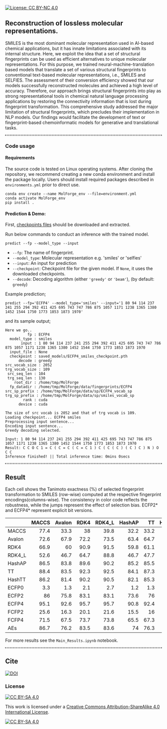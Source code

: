 [![License: CC BY-NC 4.0](https://img.shields.io/badge/License-CC_BY--NC_4.0-lightgrey.svg)](https://creativecommons.org/licenses/by-nc/4.0/)

## Reconstruction of lossless molecular representations.
SMILES is the most dominant molecular representation used in AI-based chemical applications, but it has innate limitations associated with its internal structure.
Here, we exploit the idea that a set of structural fingerprints can be used as efficient alternatives to unique molecular representations.
For this purpose, we trained neural-machine-translation based models that translate a set of various structural fingerprints to conventional text-based molecular representations, i.e., SMILES and SELFIES. 
The assessment of their conversion efficiency showed that our models successfully reconstructed molecules and achieved a high level of accuracy. 
Therefore, our approach brings structural fingerprints into play as strong representational tools in chemical natural language processing applications by restoring the connectivity information that is lost during fingerprint transformation.
This comprehensive study addressed the major limitation of structural fingerprints, which precludes their implementation in NLP models.
Our findings would facilitate the development of text or fingerprint-based chemoinformatic models for generative and translational tasks.

<hr style="background: transparent; border: 0.2px dashed;"/>

### Code usage

#### Requirements
The source code is tested on Linux operating systems. After cloning the repository, we recommend creating a new conda environment and install the package locally. Users should install required packages described in `environments.yml` prior to direct use.

   ```shell
   conda env create --name MolForge_env --file=environment.yml
   conda activate MolForge_env
   pip install .
   ```
   
#### Prediction & Demo:

First, [checkpoints files](https://drive.google.com/uc?id=1qD8JicIwjyxKKLYahKtbBzKhnUq0JBKx) should be downloaded and extracted.
  
Run below commands to conduct an inference with the trained model.

   ```shell
   predict --fp --model_type --input
   ```
   - `--fp`: The name of fingerprint.
   - `--model_type`: Molecular representation e.g. 'smiles' or 'selfies'
   - `--input`: An input for prediction
   - `--checkpoint`: Checkpoint file for the given model. If `None`, it uses the downloaded checkpoints.  
   - `--decode`: Decoding algorithm (either `'greedy'` or `'beam'`), (by default: `greedy`)
 

Example prediction;
```shell
predict --fp='ECFP4' --model_type='smiles' --input='1 80 94 114 237 241 255 294 392 411 425 695 743 747 786 875 1057 1171 1238 1365 1380 1452 1544 1750 1773 1853 1873 1970'
```
and its sample output;

   ```shell
Here we go..
             fp : ECFP4
     model_type : smiles
          input : 1 80 94 114 237 241 255 294 392 411 425 695 743 747 786 875 1057 1171 1238 1365 1380 1452 1544 1750 1773 1853 1873 1970
     input_file : None
     checkpoint : saved_models/ECFP4_smiles_checkpoint.pth
         decode : greedy
 src_vocab_size : 2052
 trg_vocab_size : 109
    src_seq_len : 104
    trg_seq_len : 130
       root_dir : /home/tmp/MolForge
     fp_datadir : /home/tmp/MolForge/data/fingerprints/ECFP4
  src_sp_prefix : /home/tmp/MolForge/data/sp/ECFP4_vocab_sp
  trg_sp_prefix : /home/tmp/MolForge/data/sp/smiles_vocab_sp
           rank : cuda
         device : cuda

The size of src vocab is 2052 and that of trg vocab is 109.
Loading checkpoint... ECFP4 smiles
Preprocessing input sentence...
Encoding input sentence...
Greedy decoding selected.

Input: 1 80 94 114 237 241 255 294 392 411 425 695 743 747 786 875 1057 1171 1238 1365 1380 1452 1544 1750 1773 1853 1873 1970
Result: C C O C 1 = C ( C = C ( C = C 1 ) C ( C ( C ) ( C ) C ) N ) O C C
Inference finished! || Total inference time: 0mins 0secs

   ```

   
<hr style="background: transparent; border: 0.5px dashed;"/>

## Result
Each cell shows the Tanimoto exactness (%) of selected fingerprint transformation to SMILES (row-wise) computed at the respective fingerprint encodings(columns-wise). The consistency in color code reflects the robustness, while the jumps represent the effect of selection bias. ECFP2* and ECFP4* represent explicit bit versions.

|        |   MACCS |   Avalon |   RDK4 |   RDK4_L |   HashAP |   TT |   HashTT |   ECFP0 |   ECFP2 |   ECFP4 |   FCFP2 |   FCFP4 |   AEs |   ECFP2* |   ECFP4* |
|:-------|--------:|---------:|-------:|-----------:|---------:|-----:|---------:|--------:|--------:|--------:|--------:|--------:|------:|---------:|---------:|
| MACCS  |    77.4 |     33.3 |   38   |     39.8 |     32.2 | 33.2 |     33.2 |    52.2 |    34.7 |    32.5 |    48.6 |    33.5 |  34.7 |     37   |     33.3 |
| Avalon |    72.6 |     67.9 |   72.2 |     73.5 |     63.4 | 64.7 |     64.7 |    69.5 |    65.6 |    63.6 |    68.9 |    64.7 |  65.6 |     68.5 |     64.6 |
| RDK4   |    66.9 |     60   |   90.9 |     91.5 |     59.8 | 61.1 |     61.1 |    62.5 |    60.2 |    58.3 |    62.3 |    59.6 |  60.2 |     64.3 |     59.6 |
| RDK4_L |    52.6 |     46.7 |   64.7 |     88.8 |     46.7 | 47.7 |     47.7 |    49.1 |    46.9 |    45.5 |    48.8 |    46.5 |  46.9 |     49.3 |     46.2 |
| HashAP |    86.5 |     83.8 |   89.6 |     90.2 |     85.2 | 85.5 |     85.5 |    84.3 |    83.1 |    82.5 |    84   |    82.8 |  83.1 |     86.1 |     84.1 |
| TT     |    88.4 |     83.5 |   92.3 |     92.5 |     84.1 | 87.3 |     87.3 |    85.8 |    85.2 |    82.3 |    85.7 |    83.8 |  85.2 |     91.4 |     84.2 |
| HashTT |    86.2 |     81.4 |   90.2 |     90.5 |     82.1 | 85.3 |     85.5 |    83.9 |    83.3 |    80.4 |    83.8 |    81.8 |  83.3 |     89.2 |     82.2 |
| ECFP0  |     3.3 |      1.3 |    2.1 |      2.7 |      1.2 |  1.3 |      1.3 |     4   |     1.4 |     1.2 |     2.9 |     1.3 |   1.4 |      1.8 |      1.4 |
| ECFP2  |    86   |     75.8 |   83.1 |     83.1 |     73.6 | 76   |     76   |    84.7 |    82.7 |    74.4 |    84.5 |    76.5 |  82.7 |     96.2 |     76   |
| ECFP4  |    95.1 |     92.6 |   95.7 |     95.7 |     90.8 | 92.4 |     92.4 |    93.5 |    93.1 |    92.1 |    93.3 |    92.4 |  93.1 |     96.6 |     94.8 |
| FCFP2  |    25.6 |     16.3 |   20.1 |     21.6 |     15.5 | 16   |     16   |    28.6 |    16.9 |    15.7 |    38.7 |    20.4 |  16.9 |     19.6 |     16.1 |
| FCFP4  |    71.5 |     67.5 |   73.7 |     73.8 |     65.5 | 67.3 |     67.3 |    69.2 |    68.5 |    66.3 |    87.6 |    86.7 |  68.5 |     74.4 |     68.1 |
| AEs    |    86.7 |     76.2 |   83.5 |     83.6 |     74   | 76.3 |     76.3 |    85.3 |    83.5 |    74.7 |    85.2 |    76.8 |  83.5 |     97   |     76.5 |

For more results see the `Main_Results.ipynb` notebook.
<hr style="background: transparent; border: 0.5px dashed;"/>

## Cite
[![DOI](https://zenodo.org/badge/451459811.svg)](https://zenodo.org/badge/latestdoi/451459811)

### License

[![CC BY-SA 4.0][cc-by-sa-shield]][cc-by-sa]

This work is licensed under a
[Creative Commons Attribution-ShareAlike 4.0 International License][cc-by-sa].

[![CC BY-SA 4.0][cc-by-sa-image]][cc-by-sa]

[cc-by-sa]: http://creativecommons.org/licenses/by-sa/4.0/
[cc-by-sa-image]: https://licensebuttons.net/l/by-sa/4.0/88x31.png
[cc-by-sa-shield]: https://img.shields.io/badge/License-CC%20BY--SA%204.0-lightgrey.svg

